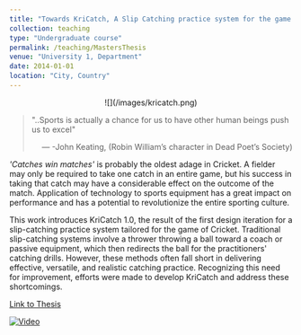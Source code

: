 ```yaml
---
title: "Towards KriCatch, A Slip Catching practice system for the game of Cricket"
collection: teaching
type: "Undergraduate course"
permalink: /teaching/MastersThesis
venue: "University 1, Department"
date: 2014-01-01
location: "City, Country"
---
```


<p align="center">
  ![](/images/kricatch.png)
</p>

> "..Sports is actually a chance for us to have other human beings push us to excel"
> <p style="text-align: right;">— -John Keating, (Robin William’s character in Dead Poet’s Society)</p>


_'Catches win matches'_ is probably the oldest adage in Cricket. A fielder may only be required to take one catch in an entire game, but his success in taking that catch may have a considerable effect on the outcome of the match. Application of technology to sports equipment has a great impact on performance and has a potential to revolutionize the entire sporting culture.

This work introduces KriCatch 1.0, the result of the first design iteration for a slip-catching practice system tailored for the game of Cricket. Traditional slip-catching systems involve a thrower throwing a ball toward a coach or passive equipment, which then redirects the ball for the practitioners' catching drills. However, these methods often fall short in delivering effective, versatile, and realistic catching practice. Recognizing this need for improvement, efforts were made to develop KriCatch and address these shortcomings.

[Link to Thesis](/files/MastersThesis.pdf)

[![Video](https://youtu.be/oVQNLM9X-ik/default.jpg)](https://youtu.be/oVQNLM9X-ik)